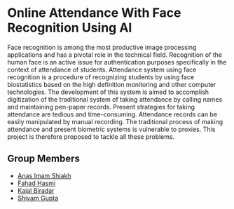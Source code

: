# Online Attendance With Face Recognition Using AI


Face recognition is among the most productive image processing applications and has a pivotal role in the technical field.
Recognition of the human face is an active issue for authentication purposes specifically in the context of attendance of students. 
Attendance system using face recognition is a procedure of recognizing students by using face biostatistics based on the high definition monitoring and other computer technologies.
The development of this system is aimed to accomplish digitization of the traditional system of taking attendance by calling names and maintaining pen-paper records.
Present strategies for taking attendance are tedious and time-consuming.
Attendance records can be easily manipulated by manual recording.
The traditional process of making attendance and present biometric systems is vulnerable to proxies. 
This project is therefore proposed to tackle all these problems.


## Group Members

 - [Anas Imam Shiakh](https://github.com/AnasImamshaikh)
 - [Fahad Hasmi](https://github.com/fahadahasmi/)
 - [Kajal Biradar](https://github.com/kajalbiradar)
 - [Shivam Gupta](https://github.com/codeworld12)
